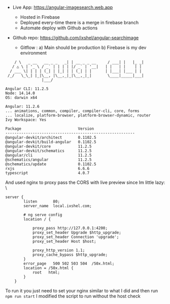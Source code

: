 * Live App: https://angular-imagesearch.web.app
  - Hosted in Firebase
  - Deployed every-time there is a merge in firebase branch 
  - Automate deploy with Github actions

* Github repo: https://github.com/ixshel/angular-searchimage
  - Gitflow : 
    a) Main should be production
    b) Firebase is my dev environment

```     _                      _                 ____ _     ___
    / \   _ __   __ _ _   _| | __ _ _ __     / ___| |   |_ _|
   / △ \ | '_ \ / _` | | | | |/ _` | '__|   | |   | |    | |
  / ___ \| | | | (_| | |_| | | (_| | |      | |___| |___ | |
 /_/   \_\_| |_|\__, |\__,_|_|\__,_|_|       \____|_____|___|
                |___/
```    

```
Angular CLI: 11.2.5
Node: 14.14.0
OS: darwin x64

Angular: 11.2.6
... animations, common, compiler, compiler-cli, core, forms
... localize, platform-browser, platform-browser-dynamic, router
Ivy Workspace: Yes

Package                         Version
---------------------------------------------------------
@angular-devkit/architect       0.1102.5
@angular-devkit/build-angular   0.1102.5
@angular-devkit/core            11.2.5
@angular-devkit/schematics      11.2.5
@angular/cli                    11.2.5
@schematics/angular             11.2.5
@schematics/update              0.1102.5
rxjs                            6.6.6
typescript                      4.0.7
```

And used nginx to proxy pass the CORS with live preview since Im little lazy: \

```
server {
        listen       80;
        server_name  local.ixshel.com;

        # ng serve config
        location / {

            proxy_pass http://127.0.0.1:4200;
            proxy_set_header Upgrade $http_upgrade;
            proxy_set_header Connection 'upgrade';
            proxy_set_header Host $host;

            proxy_http_version 1.1;
            proxy_cache_bypass $http_upgrade;
        }
        error_page   500 502 503 504  /50x.html;
        location = /50x.html {
            root   html;
        }
    }
```

To run it you just need to set your nginx similar to what I did and then run ```npm run start``` I modified the script to run without the host check